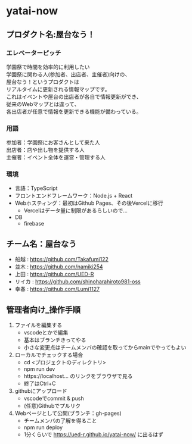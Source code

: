 # yatai-now

## プロダクト名:**屋台なう！**
### エレベーターピッチ
学園祭で時間を効率的に利用したい  
学園祭に関わる人(参加者、出店者、主催者)向けの、  
屋台なう！というプロダクトは  
リアルタイムに更新される情報マップです。  
これはイベントや屋台の出店者が各自で情報更新ができ、  
従来のWebマップとは違って、  
各出店者が任意で情報を更新できる機能が備わっている。

### 用語
参加者：学園祭にお客さんとして来た人  
出店者：店や出し物を提供する人  
主催者：イベント全体を運営・管理する人  

### 環境
- 言語：TypeScript
- フロントエンドフレームワーク：Node.js + React
- Webホスティング：最初はGithub Pages、その後Vercelに移行
    - Vercelはデータ量に制限があるらしいので...
- DB
    - firebase

## チーム名：**屋台なう**
- 船越 : https://github.com/Takafumi122
- 並木 : https://github.com/namiki254
- 上田 : https://github.com/UED-R
- リイカ : https://github.com/shinoharahiroto981-oss
- 幸春 : https://github.com/Lumi1127


## 管理者向け_操作手順
1. ファイルを編集する
    - vscodeとかで編集
    - 基本はブランチきってやる
    - 小さな変更点はチームメンバの確認を取ってからmainでやってもよい
1. ローカルでチェックする場合
    - cd <プロジェクトのディレクトリ>
    - npm run dev
    - https\://localhost... のリンクをブラウザで見る
    - 終了はCtrl+C
1. githubにアップロード
    - vscodeでcommit & push
    - (任意)Githubでプルリク
1. Webページとして公開(ブランチ：gh-pages)
    - チームメンバの了解を得ること
    - npm run deploy
    - 1分くらいで https://ued-r.github.io/yatai-now/ に出るはず

